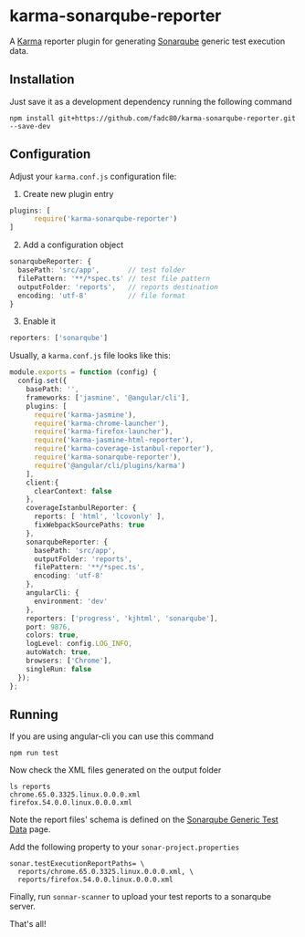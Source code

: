 # karma-sonarqube-reporter
A [Karma][1] reporter plugin for generating [Sonarqube][2] generic test execution data.

## Installation

Just save it as a development dependency running the following command

`npm install git+https://github.com/fadc80/karma-sonarqube-reporter.git --save-dev`

## Configuration

Adjust your `karma.conf.js` configuration file: 

1. Create new plugin entry

```typescript
plugins: [
      require('karma-sonarqube-reporter')
]
```

2. Add a configuration object

```typescript
sonarqubeReporter: {
  basePath: 'src/app',       // test folder 
  filePattern: '**/*spec.ts' // test file pattern
  outputFolder: 'reports',   // reports destination
  encoding: 'utf-8'          // file format
}
```

3. Enable it

```typescript
reporters: ['sonarqube']
```

Usually, a `karma.conf.js` file looks like this:

```typescript
module.exports = function (config) {
  config.set({
    basePath: '',
    frameworks: ['jasmine', '@angular/cli'],
    plugins: [
      require('karma-jasmine'),
      require('karma-chrome-launcher'),
      require('karma-firefox-launcher'),
      require('karma-jasmine-html-reporter'),
      require('karma-coverage-istanbul-reporter'),
      require('karma-sonarqube-reporter'),
      require('@angular/cli/plugins/karma')
    ],
    client:{
      clearContext: false
    },
    coverageIstanbulReporter: {
      reports: [ 'html', 'lcovonly' ],
      fixWebpackSourcePaths: true
    },
    sonarqubeReporter: {
      basePath: 'src/app',
      outputFolder: 'reports',
      filePattern: '**/*spec.ts',
      encoding: 'utf-8'
    },
    angularCli: {
      environment: 'dev'
    },
    reporters: ['progress', 'kjhtml', 'sonarqube'],
    port: 9876,
    colors: true,
    logLevel: config.LOG_INFO,
    autoWatch: true,
    browsers: ['Chrome'],
    singleRun: false
  });
};
```

## Running

If you are using angular-cli you can use this command

`npm run test`

Now check the XML files generated on the output folder

```command
ls reports
chrome.65.0.3325.linux.0.0.0.xml
firefox.54.0.0.linux.0.0.0.xml
```

Note the report files' schema is defined on the [Sonarqube Generic Test Data][3] page.

Add the following property to your `sonar-project.properties` 

```
sonar.testExecutionReportPaths= \
  reports/chrome.65.0.3325.linux.0.0.0.xml, \
  reports/firefox.54.0.0.linux.0.0.0.xml
```

Finally, run `sonnar-scanner` to upload your test reports to a sonarqube server.
  
That's all!

[1]: https://karma-runner.github.io/2.0/index.html
[2]: https://www.sonarqube.org/
[3]: https://docs.sonarqube.org/display/SONAR/Generic+Test+Data#GenericTestData-GenericExecution
